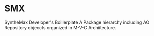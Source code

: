 # SMX
SyntheMax Developer's Boillerplate
A Package hierarchy including AO Repository objeccts organized in M-V-C Archiitecture.
